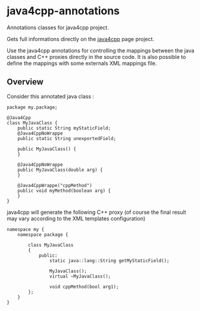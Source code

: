 java4cpp-annotations
====================

Annotations classes for java4cpp project. 

Gets full informations directly on the [java4cpp](https://github.com/loic-oudot/java4cpp/wiki) page project.

Use the java4cpp annotations for controlling the mappings between the java classes and C++ proxies directly in the source code. It is also possible to define the mappings with some externals XML mappings file.

Overview
--------

Consider this annotated java class :

	package my.package;

	@Java4Cpp
	class MyJavaClass {
		public static String myStaticField;
		@Java4CppNoWrappe
		public static String unexportedField;
		
		public MyJavaClass() {
		}
		
		@Java4CppNoWrappe
		public MyJavaClass(double arg) {
		}
		
		@Java4CppWrappe("cppMethod")
		public void myMethod(boolean arg) {
		}
	}
	
java4cpp will generate the following C++ proxy (of course the final result may vary according to the XML templates configuration)

	namespace my {
		namespace package {

			class MyJavaClass
			{
				public:
					static java::lang::String getMyStaticField();
					
					MyJavaClass();
					virtual ~MyJavaClass();
					
					void cppMethod(bool arg1);
			};
		}
	}